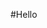 #Hello 

<!--
**hanseu9839/hanseu9839** is a ✨ _special_ ✨ repository because its `README.md` (this file) appears on your GitHub profile.

Here are some ideas to get you started:

- 🔭 I’m a student of software enginerring at Anyang University 
- 🌱 I’m learning C,C++
- 👯 I’m looking to collaborate on game development 
- 📫 How to reach me: hans9839@naver.com 


 [![Hits](https://hits.seeyoufarm.com/api/count/incr/badge.svg?url=https%3A%2F%2Fgithub.com%2Fhanseu9839)](https://hits.seeyoufarm.com)
 
 [![Anurag's github stats](https://github-readme-stats.vercel.app/api?username=hanseu9839)](https://github.com/anuraghazra/github-readme-stats)
